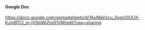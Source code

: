 #### Google Doc
https://docs.google.com/spreadsheets/d/1AuMaVzcu_3ogxOlUUX-KJmBTCl_m-jVSinWjZrgS1VM/edit?usp=sharing
